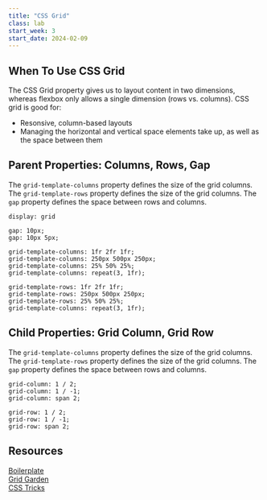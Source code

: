 ```yaml
---
title: "CSS Grid"
class: lab
start_week: 3
start_date: 2024-02-09
---
```


## When To Use CSS Grid
The CSS Grid property gives us to layout content in two dimensions, whereas flexbox only allows a single dimension (rows vs. columns). CSS grid is good for:

* Resonsive, column-based layouts
* Managing the horizontal and vertical space elements take up, as well as the space between them

## Parent Properties: Columns, Rows, Gap

The `grid-template-columns` property defines the size of the grid columns. The `grid-template-rows` property defines the size of the grid columns. The `gap` property defines the space between rows and columns.

~~~
display: grid
~~~

~~~
gap: 10px;
gap: 10px 5px;
~~~

~~~
grid-template-columns: 1fr 2fr 1fr;
grid-template-columns: 250px 500px 250px;
grid-template-columns: 25% 50% 25%;
grid-template-columns: repeat(3, 1fr);
~~~

~~~
grid-template-rows: 1fr 2fr 1fr;
grid-template-rows: 250px 500px 250px;
grid-template-rows: 25% 50% 25%;
grid-template-columns: repeat(3, 1fr);
~~~

## Child Properties: Grid Column, Grid Row

The `grid-template-columns` property defines the size of the grid columns. The `grid-template-rows` property defines the size of the grid columns. The `gap` property defines the space between rows and columns.

~~~
grid-column: 1 / 2;
grid-column: 1 / -1;
grid-column: span 2;
~~~

~~~
grid-row: 1 / 2;
grid-row: 1 / -1;
grid-row: span 2;
~~~

## Resources
[Boilerplate](/files/lab/boilerplates/workshops/02_css-grid.zip)  
[Grid Garden](https://codepip.com/games/grid-garden/)  
[CSS Tricks](https://css-tricks.com/snippets/css/complete-guide-grid/)